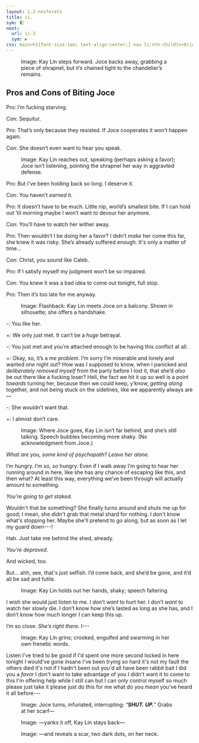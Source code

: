 ```yaml
---
layout: 1.2-nosferatu
title: ii.
sym: 🌓︎
next:
  url: ii-3
  sym: ▶
css: main>h1{font-size:1em; text-align:center;} nav li:nth-child(n+8){display:none;} header h2{color:#404040;} nav li:nth-child(7){color:#808080;} h1{display:none;} nav{margin-bottom:5em;} main h2{font-size:1.5em; text-align:center; margin-bottom:.5em;} h2 span{display:inline-block;} .procon{text-transform:uppercase; font-size:.75em; letter-spacing:.05em;} figcaption{max-width:400px;}
---
```

<div class="book" markdown="1">
<figure><img src="{%include url.html%}/assets/img/au/2-09.png" alt=""/>
<figcaption><span class="x">Image: </span>Kay Lin steps forward. Joce backs away, grabbing a piece of shrapnel, but it’s chained tight to the chandelier’s remains.</figcaption></figure>

## <span>Pros and Cons</span> <span>of Biting Joce</span>

<span class="procon">Pro</span>: I’m fucking starving.

<span class="procon">Con</span>: Sequitur.

<span class="procon">Pro</span>: That’s only because they resisted. If Joce cooperates it won’t happen again.

<span class="procon">Con</span>: She doesn’t even want to hear you speak.

<figure><img src="{%include url.html%}/assets/img/au/2-10.png" alt=""/>
<figcaption><span class="x">Image: </span>Kay Lin reaches out, speaking (perhaps asking a favor); Joce isn’t listening, pointing the shrapnel her way in aggravted defense.</figcaption></figure>

<span class="procon">Pro</span>: But I've been holding back so long. I deserve it.

<span class="procon">Con</span>: You haven’t *earned* it.

<span class="procon">Pro</span>: It doesn’t have to be much. Little nip, world’s smallest bite. If I can hold out ’til morning maybe I won’t want to devour her anymore.

<span class="procon">Con</span>: You’ll have to watch her wither away.

<span class="procon">Pro</span>: Then wouldn’t I be doing her a favor? I didn’t *make* her come this far, she knew it was risky. She’s already suffered enough. It's only a matter of time...

<span class="procon">Con</span>: Christ, you sound like Caleb.

<span class="procon">Pro</span>: If I satisfy myself my judgment won’t be so impaired.

<span class="procon">Con</span>: You knew it was a bad idea to come out tonight, full stop.

<span class="procon">Pro</span>: Then it’s too late for me anyway.

<figure><img src="{%include url.html%}/assets/img/au/2-11.png" alt=""/>
<figcaption><span class="x">Image: </span>Flashback: Kay Lin meets Joce on a balcony. Shown in silhouette; she offers a handshake.</figcaption></figure>

-: You like her.

+: We only just met. It can’t be a *huge* betrayal.

-: You just met and you’re attached enough to be having this conflict at all.

+: Okay, so, it’s a *me problem*. I’m sorry I’m miserable and lonely and wanted *one* night out? How was *I* supposed to know, when I panicked and *deliberately removed myself* from the party before I lost it, that she’d *also* be out there like a fucking loser? Hell, the fact we hit it up so well is a point *towards* turning her, because then we could keep, y’know, *getting along* together, and not being stuck on the sidelines, like we apparently always are—

-: She wouldn’t want that.

+: I almost don’t care.

<figure><img src="{%include url.html%}/assets/img/au/2-12.png" alt=""/>
<figcaption><span class="x">Image: </span>Where Joce goes, Kay Lin isn’t far behind, and she’s still talking. Speech bubbles becoming more shaky. (No acknowledgment from Joce.)</figcaption></figure>

<i>What are you, some kind of psychopath? Leave her alone.</i>

I’m hungry. I’m so, *so* hungry. Even if I walk away I’m going to hear her running around in here, like she has any chance of escaping like this, and then what? At least this way, everything we’ve been through will actually amount to something.

<i>You’re going to get staked.</i>

Wouldn't that be something? She finally turns around and shuts me up for good; I mean, she didn't grab that metal shard for nothing. I don't know what's stopping her. Maybe she'll pretend to go along, but as soon as I let my guard down---!

Hah. Just take me behind the shed, already.

<i>You’re depraved.</i>

And wicked, too.

But… ahh, see, that's just selfish. I’d come back, and she’d be gone, and it’d all be sad and futile.

<figure><img src="{%include url.html%}/assets/img/au/2-13.png" alt=""/>
<figcaption><span class="x">Image: </span>Kay Lin holds out her hands, shaky; speech faltering.</figcaption></figure>

I wish she would just listen to me. I don’t *want* to hurt her. I don’t *want* to watch her slowly die. I don’t know how she’s lasted as long as she has, and I don’t know how much longer I can keep this up.

I’m so close. *She’s right there.* I---

<figure><img src="{%include url.html%}/assets/img/au/2-14.png" alt=""/>
<figcaption><span class="x">Image: </span>Kay Lin grins; crooked, engulfed and swarming in her own frenetic words.</figcaption></figure>

Listen I've tried to be good if I'd spent one more second locked in here tonight I would've gone insane I've been trying so hard it's not my fault the others died it's not if I hadn't been out you'd all have been rabbit bait I did you a *favor* I don't want to take advantage of you I didn't want it to come to this I'm offering help while I still can but I can only control myself so much please just take it please just do this for me what do you *mean* you've heard it all before---

<figure><img src="{%include url.html%}/assets/img/au/2-15.png" alt=""/>
<figcaption><span class="block"><span class="x">Image: </span>Joce turns, infuriated, interrupting: “<strong style="text-transform:uppercase;font-style:italic;">Shut. Up.</strong>”</span> <span class="block">Grabs at her scarf—</span></figcaption></figure>

<figure><img src="{%include url.html%}/assets/img/au/2-16.png" alt=""/>
<figcaption><span class="x">Image: </span>—yanks it off, Kay Lin stays back—</figcaption></figure>

<figure><img src="{%include url.html%}/assets/img/au/2-17.png" alt=""/>
<figcaption><span class="x">Image: </span>—and reveals a scar, two dark dots, on her neck.</figcaption></figure>